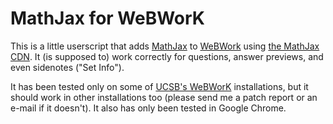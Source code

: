 MathJax for WeBWorK
===

This is a little userscript that adds [MathJax][] to [WeBWork][] using [the
MathJax CDN][cdn].  It (is supposed to) work correctly for questions, answer
previews, and even sidenotes ("Set Info").

  [mathjax]: http://www.mathjax.org/
  [webwork]: http://openwebwork.sf.net/
  [cdn]: http://www.mathjax.org/docs/1.1/start.html#mathjax-cdn

It has been tested only on some of [UCSB's WeBWorK][ucsb] installations, but
it should work in other installations too (please send me a patch report or
an e-mail if it doesn't). It also has only been tested in Google Chrome.

  [ucsb]: http://webwork.math.ucsb.edu/

